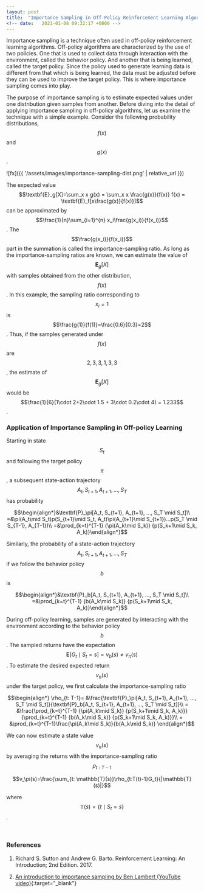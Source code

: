 ```yaml
---
layout: post
title:  "Importance Sampling in Off-Policy Reinforcement Learning Algorithms"
<!-- date:   2021-01-08 09:32:17 +0800 -->
---
```

Importance sampling is a technique often used in off-policy reinforcement learning algorithms. Off-policy algorithms are characterized by the use of two policies. One that is used to collect data through interaction with the environment, called the behavior policy. And another that is being learned, called the target policy. Since the policy used to generate learning data is different from that which is being learned, the data must be adjusted before they can be used to improve the target policy. This is where importance sampling comes into play.

The purpose of importance sampling is to estimate expected values under one distribution given samples from another. Before diving into the detail of applying importance sampling in off-policy algorithms, let us examine the technique with a simple example. Consider the following probability distributions, $$f(x)$$ and $$g(x)$$.

![fx]({{ '/assets/images/importance-sampling-dist.png' | relative_url }})

The expected value $$\textbf{E}_g[X]=\sum_x x g(x) = \sum_x x \frac{g(x)}{f(x)} f(x) = \textbf{E}_f[x\frac{g(x)}{f(x)}]$$ can be approximated by $$\frac{1}{n}\sum_{i=1}^{n} x_i\frac{g(x_i)}{f(x_i)}$$. The $$\frac{g(x_i)}{f(x_i)}$$ part in the summation is called the importance-sampling ratio. As long as the importance-sampling ratios are known, we can estimate the value of $$\textbf{E}_g[X]$$ with samples obtained from the other distribution, $$f(x)$$. In this example, the sampling ratio corresponding to $$x_i=1$$ is $$\frac{g(1)}{f(1)}=\frac{0.6}{0.3}=2$$. Thus, if the samples generated under $$f(x)$$ are $$2,3,3,1,3,3$$, the estimate of $$\textbf{E}_g[X]$$ would be $$\frac{1}{6}(1\cdot 2+2\cdot 1.5 + 3\cdot 0.2\cdot 4) = 1.233$$.
<br>
### Application of Importance Sampling in Off-policy Learning
Starting in state $$S_t$$ and following the target policy $$\pi$$, a subsequent state-action trajectory $$A_t, S_{t+1}, A_{t+1}, ..., S_T$$ has probability

$$\begin{align*}&\textbf{P}_\pi[A_t, S_{t+1}, A_{t+1}, ..., S_T \mid S_t]\\
=&\pi(A_t\mid S_t)p(S_{t+1}\mid S_t, A_t)\pi(A_{t+1}\mid S_{t+1})...p(S_T \mid S_{T-1}, A_{T-1})\\
=&\prod_{k=t}^{T-1} {\pi(A_k\mid S_k)} {p(S_k+1\mid S_k, A_k)}\end{align*}$$

Similarly, the probability of a state-action trajectory $$A_t, S_{t+1}, A_{t+1}, ..., S_T$$ if we follow the behavior policy $$b$$ is

$$\begin{align*}&\textbf{P}_b[A_t, S_{t+1}, A_{t+1}, ..., S_T \mid S_t]\\
=&\prod_{k=t}^{T-1} {b(A_k\mid S_k)} {p(S_k+1\mid S_k, A_k)}\end{align*}$$

During off-policy learning, samples are generated by interacting with the environment according to the behavior policy $$b$$. The sampled returns have the expectation $$\textbf{E}[G_t\mid S_t=s]=v_b(s) \neq v_\pi(s)$$. To estimate the desired expected return $$v_\pi(s)$$ under the target policy, we first calculate the importance-sampling ratio 

$$\begin{align*}
\rho_{t: T-1}= &\frac{\textbf{P}_\pi[A_t, S_{t+1}, A_{t+1}, ..., S_T \mid S_t]}{\textbf{P}_b[A_t, S_{t+1}, A_{t+1}, ..., S_T \mid S_t]}\\
= &\frac{\prod_{k=t}^{T-1} {\pi(A_k\mid S_k)} {p(S_k+1\mid S_k, A_k)}}{\prod_{k=t}^{T-1} {b(A_k\mid S_k)} {p(S_k+1\mid S_k, A_k)}}\\
= &\prod_{k=t}^{T-1}\frac{\pi(A_k\mid S_k)}{b(A_k\mid S_k)}
\end{align*}$$

We can now estimate a state value $$v_\pi(s)$$ by averaging the returns with the importance-sampling ratio $$\rho_{t: T-1}$$ 

$$v_\pi(s)=\frac{\sum_{t: \mathbb{T}(s)}\rho_{t:T(t)-1}G_t}{|\mathbb{T}(s)|}$$ 

where $$\mathbb{T}(s) = \{t \mid S_t = s\}$$.
<!-- <div class="img_container">
![pikachu]({{ '/assets/pikachu.png' | relative_url }}){: height="100px;"}
</div> -->
<br>
<h3>References</h3>

1. Richard S. Sutton and Andrew G. Barto. Reinforcement Learning: An Introduction; 2nd Edition. 2017.

1. [An introduction to importance sampling by Ben Lambert (YouTube video)](https://www.youtube.com/watch?v=V8f8ueBc9sY&ab_channel=BenLambert){:target="_blank"}

